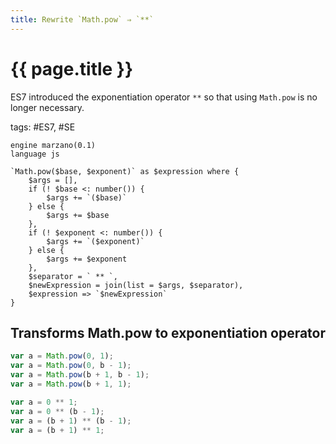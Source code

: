 ```yaml
---
title: Rewrite `Math.pow` ⇒ `**`
---
```


# {{ page.title }}

ES7 introduced the exponentiation operator `**` so that using `Math.pow` is no longer necessary.

tags: #ES7, #SE

```grit
engine marzano(0.1)
language js

`Math.pow($base, $exponent)` as $expression where {
    $args = [],
    if (! $base <: number()) {
        $args += `($base)`
    } else {
        $args += $base
    },
    if (! $exponent <: number()) {
        $args += `($exponent)`
    } else {
        $args += $exponent
    },
    $separator = ` ** `,
    $newExpression = join(list = $args, $separator),
    $expression => `$newExpression`
}
```

## Transforms Math.pow to exponentiation operator

```javascript
var a = Math.pow(0, 1);
var a = Math.pow(0, b - 1);
var a = Math.pow(b + 1, b - 1);
var a = Math.pow(b + 1, 1);
```

```typescript
var a = 0 ** 1;
var a = 0 ** (b - 1);
var a = (b + 1) ** (b - 1);
var a = (b + 1) ** 1;
```
